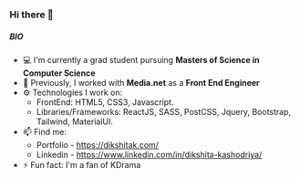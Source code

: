### Hi there 👋

##### BIO

- 💻 I'm currently a grad student pursuing **Masters of Science in Computer Science**
- 🏢 Previously, I worked with **Media.net** as a **Front End Engineer**
- ⚙️ Technologies I work on:
  - FrontEnd: HTML5, CSS3, Javascript.
  - Libraries/Frameworks: ReactJS, SASS, PostCSS, Jquery, Bootstrap, Tailwind, MaterialUI.
- 📫 Find me:
	- Portfolio - https://dikshitak.com/
	- Linkedin - https://www.linkedin.com/in/dikshita-kashodriya/
- ⚡️ Fun fact: I'm a fan of KDrama
